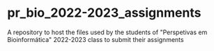 # pr_bio_2022-2023_assignments
A repository to host the files used by the students of "Perspetivas em Bioinformática" 2022-2023 class to submit their assignments 
